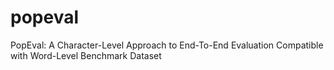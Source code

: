 # popeval
PopEval: A Character-Level Approach to End-To-End Evaluation Compatible with Word-Level Benchmark Dataset
